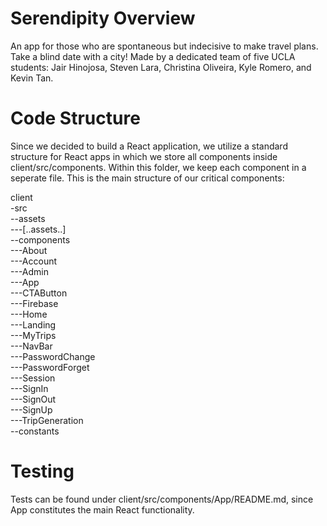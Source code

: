 # Serendipity Overview
An app for those who are spontaneous but indecisive to make travel plans. Take a blind date with a city!
Made by a dedicated team of five UCLA students: Jair Hinojosa, Steven Lara, Christina Oliveira, Kyle Romero, and Kevin Tan.

# Code Structure
  Since we decided to build a React application, we utilize a standard structure for React apps in which we store all components inside client/src/components. Within this folder, we keep each component in a seperate file. This is the main structure of our critical components:
  
  client  
    -src  
      --assets  
        ---[..assets..]  
      --components  
        ---About  
        ---Account  
        ---Admin  
        ---App  
        ---CTAButton  
        ---Firebase  
        ---Home  
        ---Landing  
        ---MyTrips  
        ---NavBar  
        ---PasswordChange  
        ---PasswordForget  
        ---Session  
        ---SignIn  
        ---SignOut  
        ---SignUp  
        ---TripGeneration  
      --constants  

# Testing

Tests can be found under client/src/components/App/README.md, since App constitutes the main React functionality.
